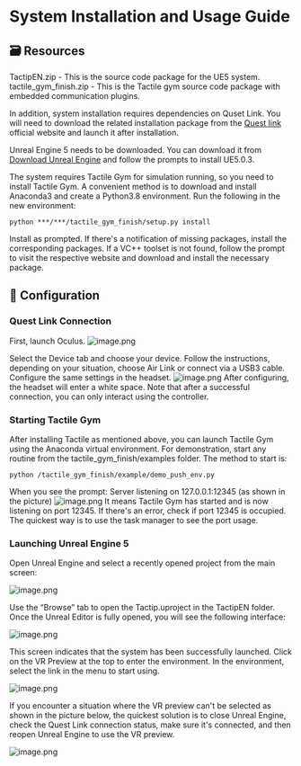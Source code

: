 # System Installation and Usage Guide

## 🗃️ Resources

TactipEN.zip - This is the source code package for the UE5 system.
tactile_gym_finish.zip - This is the Tactile gym source code package with embedded communication plugins.

In addition, system installation requires dependencies on Quset Link. You will need to download the related installation package from the [Quest link](https://www.oculus.com/download_app/) official website and launch it after installation.

Unreal Engine 5 needs to be downloaded. You can download it from [Download Unreal Engine](https://www.unrealengine.com/en-US/download) and follow the prompts to install UE5.0.3.

The system requires Tactile Gym for simulation running, so you need to install Tactile Gym. A convenient method is to download and install Anaconda3 and create a Python3.8 environment. Run the following in the new environment:

```
python ***/***/tactile_gym_finish/setup.py install
```

Install as prompted. If there's a notification of missing packages, install the corresponding packages. If a VC++ toolset is not found, follow the prompt to visit the respective website and download and install the necessary package.

## 📒 Configuration

### Quest Link Connection
First, launch Oculus.
![image.png](https://guanboang.oss-cn-beijing.aliyuncs.com/img/20230914150821.png)

Select the Device tab and choose your device. Follow the instructions, depending on your situation, choose Air Link or connect via a USB3 cable. Configure the same settings in the headset.
![image.png](https://guanboang.oss-cn-beijing.aliyuncs.com/img/20230914151004.png)
After configuring, the headset will enter a white space. Note that after a successful connection, you can only interact using the controller.

### Starting Tactile Gym
After installing Tactile as mentioned above, you can launch Tactile Gym using the Anaconda virtual environment. For demonstration, start any routine from the tactile_gym_finish/examples folder. The method to start is:

```
python /tactile_gym_finish/example/demo_push_env.py
```

When you see the prompt: Server listening on 127.0.0.1:12345 (as shown in the picture)
![image.png](https://guanboang.oss-cn-beijing.aliyuncs.com/img/20230914152320.png)
It means Tactile Gym has started and is now listening on port 12345. If there's an error, check if port 12345 is occupied. The quickest way is to use the task manager to see the port usage.

### Launching Unreal Engine 5
Open Unreal Engine and select a recently opened project from the main screen:

![image.png](https://guanboang.oss-cn-beijing.aliyuncs.com/img/20230914152623.png)

Use the “Browse” tab to open the Tactip.uproject in the TactipEN folder. Once the Unreal Editor is fully opened, you will see the following interface:

![image.png](https://guanboang.oss-cn-beijing.aliyuncs.com/img/20230914152808.png)

This screen indicates that the system has been successfully launched. Click on the VR Preview at the top to enter the environment. In the environment, select the link in the menu to start using.

![image.png](https://guanboang.oss-cn-beijing.aliyuncs.com/img/20230914153445.png)

If you encounter a situation where the VR preview can't be selected as shown in the picture below, the quickest solution is to close Unreal Engine, check the Quest Link connection status, make sure it's connected, and then reopen Unreal Engine to use the VR preview.

![image.png](https://guanboang.oss-cn-beijing.aliyuncs.com/img/20230914152916.png)

